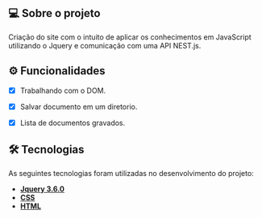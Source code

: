 ## 💻 Sobre o projeto

Criação do site com o intuito de aplicar os conhecimentos em JavaScript utilizando o Jquery e comunicação com uma API NEST.js.

## ⚙️ Funcionalidades
- [x] Trabalhando com o DOM.
- [x] Salvar documento em um diretorio.
- [x] Lista de documentos gravados.


## 🛠 Tecnologias

As seguintes tecnologias foram utilizadas no desenvolvimento do projeto:

- **[Jquery 3.6.0](https://code.jquery.com/jquery-3.6.0.min.js)**
- **[CSS](https://developer.mozilla.org/pt-BR/docs/Web/CSS)**
- **[HTML](https://developer.mozilla.org/pt-BR/docs/Web/HTML)**
